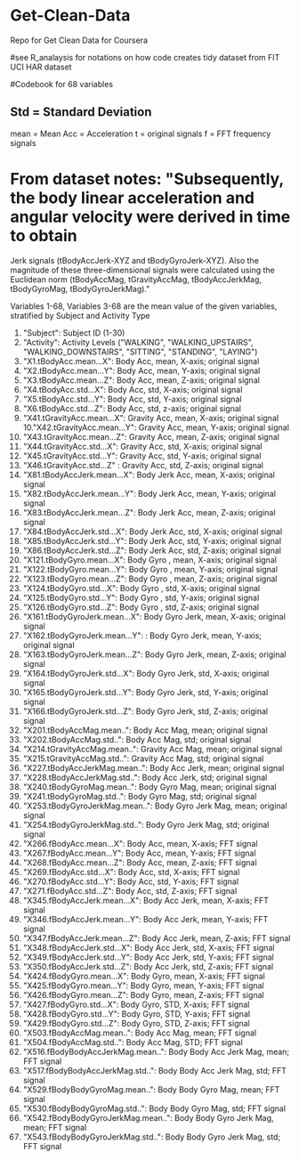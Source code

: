# Get-Clean-Data
Repo for Get Clean Data for Coursera

#see R_analaysis for notations on how code creates tidy dataset from FIT UCI HAR dataset

#Codebook for 68 variables
## Std = Standard Deviation 
   mean = Mean
   Acc = Acceleration
   t = original signals
   f = FFT frequency signals

# From dataset notes: "Subsequently, the body linear acceleration and angular velocity were derived in time to obtain 
Jerk signals (tBodyAccJerk-XYZ and tBodyGyroJerk-XYZ). Also the magnitude of these three-dimensional signals were 
calculated using the Euclidean norm (tBodyAccMag, tGravityAccMag, tBodyAccJerkMag, tBodyGyroMag, tBodyGyroJerkMag)." 

Variables 1-68, Variables 3-68 are the mean value of the given variables, stratified by Subject and Activity Type
1. "Subject": Subject ID (1-30) 
2. "Activity": Activity Levels ("WALKING", "WALKING_UPSTAIRS", "WALKING_DOWNSTAIRS", "SITTING", "STANDING", "LAYING")
3.  "X1.tBodyAcc.mean...X": Body Acc, mean, X-axis; original signal 
4.  "X2.tBodyAcc.mean...Y": Body Acc, mean, Y-axis; original signal   
5. "X3.tBodyAcc.mean...Z": Body Acc, mean, Z-axis; original signal  
6. "X4.tBodyAcc.std...X": Body Acc, std, X-axis; original signal  
7. "X5.tBodyAcc.std...Y": Body Acc, std, Y-axis; original signal   
8. "X6.tBodyAcc.std...Z": Body Acc, std, z-axis; original signal   
9. "X41.tGravityAcc.mean...X": Gravity Acc, mean, X-axis; original signal  
10."X42.tGravityAcc.mean...Y": Gravity Acc, mean, Y-axis; original signal   
11. "X43.tGravityAcc.mean...Z": Gravity Acc, mean, Z-axis; original signal   
12. "X44.tGravityAcc.std...X": Gravity Acc, std, X-axis; original signal   
13. "X45.tGravityAcc.std...Y": Gravity Acc, std, Y-axis; original signal 
14. "X46.tGravityAcc.std...Z" : Gravity Acc, std, Z-axis; original signal  
15. "X81.tBodyAccJerk.mean...X": Body Jerk Acc, mean, X-axis; original signal  
16. "X82.tBodyAccJerk.mean...Y": Body Jerk Acc, mean, Y-axis; original signal    
17. "X83.tBodyAccJerk.mean...Z": Body Jerk Acc, mean, Z-axis; original signal    
18. "X84.tBodyAccJerk.std...X": Body Jerk Acc, std, X-axis; original signal   
19. "X85.tBodyAccJerk.std...Y": Body Jerk Acc, std, Y-axis; original signal 
20. "X86.tBodyAccJerk.std...Z": Body Jerk Acc, std, Z-axis; original signal 
21. "X121.tBodyGyro.mean...X": Body Gyro , mean, X-axis; original signal     
22. "X122.tBodyGyro.mean...Y": Body Gyro , mean, Y-axis; original signal   
23. "X123.tBodyGyro.mean...Z": Body Gyro , mean, Z-axis; original signal 
24. "X124.tBodyGyro.std...X": Body Gyro , std, X-axis; original signal   
25. "X125.tBodyGyro.std...Y": Body Gyro , std, Y-axis; original signal  
26. "X126.tBodyGyro.std...Z": Body Gyro , std, Z-axis; original signal  
27. "X161.tBodyGyroJerk.mean...X": Body Gyro Jerk, mean, X-axis; original signal 
28. "X162.tBodyGyroJerk.mean...Y": : Body Gyro Jerk, mean, Y-axis; original signal  
29. "X163.tBodyGyroJerk.mean...Z": Body Gyro Jerk, mean, Z-axis; original signal  
30. "X164.tBodyGyroJerk.std...X": Body Gyro Jerk, std, X-axis; original signal 
31. "X165.tBodyGyroJerk.std...Y": Body Gyro Jerk, std, Y-axis; original signal  
32. "X166.tBodyGyroJerk.std...Z": Body Gyro Jerk, std, Z-axis; original signal 
33. "X201.tBodyAccMag.mean..": Body Acc Mag, mean; original signal 
34. "X202.tBodyAccMag.std..": Body Acc Mag, std; original signal 
35. "X214.tGravityAccMag.mean..": Gravity Acc Mag, mean; original signal 
36. "X215.tGravityAccMag.std..": Gravity Acc Mag, std; original signal 
37. "X227.tBodyAccJerkMag.mean..": Body Acc Jerk, mean; original signal 
38. "X228.tBodyAccJerkMag.std..": Body Acc Jerk, std; original signal 
39. "X240.tBodyGyroMag.mean..": Body Gyro Mag, mean; original signal 
40. "X241.tBodyGyroMag.std..": Body Gyro Mag, std; original signal 
41. "X253.tBodyGyroJerkMag.mean..": Body Gyro Jerk Mag, mean; original signal 
42. "X254.tBodyGyroJerkMag.std..": Body Gyro Jerk Mag, std; original signal 
43. "X266.fBodyAcc.mean...X": Body Acc, mean, X-axis; FFT signal
44. "X267.fBodyAcc.mean...Y": Body Acc, mean, Y-axis; FFT signal
45. "X268.fBodyAcc.mean...Z": Body Acc, mean, Z-axis; FFT signal
46. "X269.fBodyAcc.std...X": Body Acc, std, X-axis; FFT signal
47. "X270.fBodyAcc.std...Y": Body Acc, std, Y-axis; FFT signal 
48. "X271.fBodyAcc.std...Z": Body Acc, std, Z-axis; FFT signal 
49. "X345.fBodyAccJerk.mean...X": Body Acc Jerk, mean, X-axis; FFT signal
50. "X346.fBodyAccJerk.mean...Y": Body Acc Jerk, mean, Y-axis; FFT signal
51. "X347.fBodyAccJerk.mean...Z": Body Acc Jerk, mean, Z-axis; FFT signal
52. "X348.fBodyAccJerk.std...X": Body Acc Jerk, std, X-axis; FFT signal
53. "X349.fBodyAccJerk.std...Y":  Body Acc Jerk, std, Y-axis; FFT signal
54. "X350.fBodyAccJerk.std...Z":  Body Acc Jerk, std, Z-axis; FFT signal
55. "X424.fBodyGyro.mean...X":  Body Gyro, mean, X-axis; FFT signal
56. "X425.fBodyGyro.mean...Y":  Body Gyro, mean, Y-axis; FFT signal 
57. "X426.fBodyGyro.mean...Z":  Body Gyro, mean, Z-axis; FFT signal 
58. "X427.fBodyGyro.std...X": Body Gyro, STD, X-axis; FFT signal 
59. "X428.fBodyGyro.std...Y": Body Gyro, STD, Y-axis; FFT signal 
60. "X429.fBodyGyro.std...Z": Body Gyro, STD, Z-axis; FFT signal
61. "X503.fBodyAccMag.mean..": Body Acc Mag, mean; FFT signal  
62. "X504.fBodyAccMag.std..": Body Acc Mag, STD; FFT signal   
63. "X516.fBodyBodyAccJerkMag.mean..": Body Body Acc Jerk Mag, mean; FFT signal  
64. "X517.fBodyBodyAccJerkMag.std..": Body Body Acc Jerk Mag, std; FFT signal
65. "X529.fBodyBodyGyroMag.mean..": Body Body Gyro Mag, mean; FFT signal
66. "X530.fBodyBodyGyroMag.std..": Body Body Gyro Mag, std; FFT signal 
67. "X542.fBodyBodyGyroJerkMag.mean..": Body Body Gyro Jerk Mag, mean; FFT signal 
68. "X543.fBodyBodyGyroJerkMag.std..": Body Body Gyro Jerk Mag, std; FFT signal 
